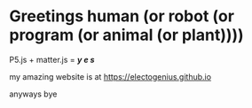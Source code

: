 # Greetings human (or robot (or program (or animal (or plant))))
P5.js + matter.js = ***y e s***

my amazing website is at https://electogenius.github.io

anyways bye
